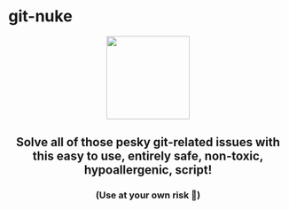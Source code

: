 # git-nuke

<p align=center> <img width="150" src=https://github.com/altanner/git-nuke/blob/main/nuke.png> </p> 

## <p align=center> Solve all of those pesky git-related issues with this easy to use, entirely safe, non-toxic, hypoallergenic,  script! </p> 
### <p align=center> (Use at your own risk 🙂) </p> 

